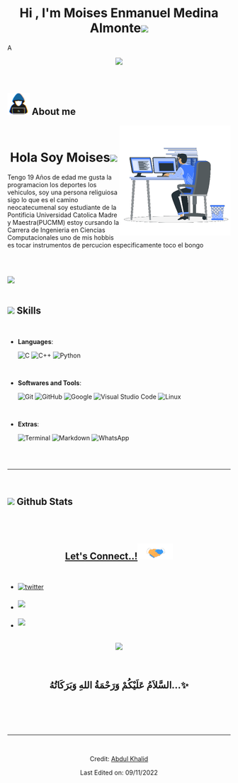 
<h1 align="center"><b>Hi , I'm Moises Enmanuel Medina Almonte</b><img src="https://media.giphy.com/media/hvRJCLFzcasrR4ia7z/giphy.gif" width="35"></h1>
<!--  -->A
<p align="center">
  <a href="https://github.com/DenverCoder1/readme-typing-svg"><img src="https://readme-typing-svg.herokuapp.com?font=Time+New+Roman&color=cyan&size=25&center=true&vCenter=true&width=600&height=100&lines=Yo+Soy+T.Bl4ck..&hearts;++;Algunas+Veces+Hago+Stream+en+Twitch,;Estucio+ciencias+computaciones,;Toco+Bongo,;y+Me+gusta+jugar+Videojuegos/Researcher,;Love+to+learn+new+stuffs..<3"></a>
</p>


<br>



## <picture><img src = "https://github.com/0xAbdulKhalid/0xAbdulKhalid/raw/main/assets/mdImages/about_me.gif" width = 50px></picture> **About me**

<picture> <img align="right" src="https://github.com/0xAbdulKhalid/0xAbdulKhalid/raw/main/assets/mdImages/Right_Side.gif" width = 250px></picture>

<br>
<h1 align="center"><b> Hola Soy Moises</b><img src="https://media.giphy.com/media/hvRJCLFzcasrR4ia7z/giphy.gif" width="35"></h1>
Tengo 19 Años de edad me gusta la programacion los deportes los vehiculos, soy una persona religuiosa sigo lo que es el camino neocatecumenal soy estudiante de la Pontificia Universidad Catolica Madre y Maestra(PUCMM) estoy cursando la Carrera de Ingenieria en Ciencias Computacionales uno de mis hobbis es tocar instrumentos de percucion especificamente toco el bongo

<br><br>

<img src="https://user-images.githubusercontent.com/73097560/115834477-dbab4500-a447-11eb-908a-139a6edaec5c.gif"><br><br>

## <img src="https://media2.giphy.com/media/QssGEmpkyEOhBCb7e1/giphy.gif?cid=ecf05e47a0n3gi1bfqntqmob8g9aid1oyj2wr3ds3mg700bl&rid=giphy.gif" width ="25"><b> Skills</b>
<br>

<p align="center">

- **Languages**:
    
    ![C](https://img.shields.io/badge/C%20-%232370ED.svg?style=for-the-badge&logo=c&logoColor=white)
    ![C++](https://img.shields.io/badge/C++%20-%2300599C.svg?style=for-the-badge&logo=c%2B%2B&logoColor=white)
    ![Python](https://img.shields.io/badge/Python%20-%2314354C.svg?style=for-the-badge&logo=python&logoColor=white)

<br>

- **Softwares and Tools**:

    ![Git](https://img.shields.io/badge/git-%23F05033.svg?style=for-the-badge&logo=git&logoColor=white)
    ![GitHub](https://img.shields.io/badge/github-%23121011.svg?style=for-the-badge&logo=github&logoColor=white)
    ![Google](https://img.shields.io/badge/google-%234285F4.svg?style=for-the-badge&logo=google&logoColor=white)
    ![Visual Studio Code](https://img.shields.io/badge/Visual%20Studio%20Code-0078d7.svg?style=for-the-badge&logo=visual-studio-code&logoColor=white)
    ![Linux](https://img.shields.io/badge/Linux-FCC624?style=for-the-badge&logo=linux&logoColor=black) 

<br>

- **Extras**:

    ![Terminal](https://img.shields.io/badge/Terminal-%23054020?style=for-the-badge&logo=gnu-bash&logoColor=white)
    ![Markdown](https://img.shields.io/badge/markdown-%23000000.svg?style=for-the-badge&logo=markdown&logoColor=white)
    ![WhatsApp](https://img.shields.io/badge/WhatsApp-25D366?style=for-the-badge&logo=whatsapp&logoColor=white)


</p>

<br>
<br>

-----

<br>


## <img src="https://media.giphy.com/media/iY8CRBdQXODJSCERIr/giphy.gif" width="35"><b> Github Stats </b>
<br>

<div align="center">

<a href="https://github.com/TBl4ckk/">

<br>

## <b> Let's Connect..!</b><img src="https://github.com/0xAbdulKhalid/0xAbdulKhalid/raw/main/assets/mdImages/handshake.gif" width ="80">
<br>
<div align='left'>

<ul>

<li>
<a href="twitter.com/T_BL4CK_" target="_blank">
<img src="https://img.shields.io/badge/twitter:  TBL4CK-%2300acee.svg?color=1DA1F2&style=for-the-badge&logo=twitter&logoColor=white" alt=twitter style="margin-bottom: 5px;"/>
</a>
</li>

<br>

<li>
  <a href="https://api.whatsapp.com/send?phone=18494968750&text=Hola,%20quiero%20enviar%20un%20mensaje%20a%20trav%C3%A9s%20de%20este%20enlace" target="_blank">
    <img src="https://img.shields.io/badge/whatsapp:%20enviar%20mensaje-%2300BFA6.svg?style=for-the-badge&logo=whatsapp&logoColor=white" style="margin-bottom: 5px;" />
  </a>
</li>

<br>
<li>
  <a href="https://mail.google.com/mail/u/0/#inbox?compose=DmwnWrRmTwrZptSZjzZTmmKctFlnTcGwhpnpMtvwNlzMqrSHbDrDhJWMXDFxmqgPwPzmQZkHXbgq" target="_blank">
    <img src="https://img.shields.io/badge/gmail:%20nuevo%20mensaje-%23EA4335.svg?style=for-the-badge&logo=gmail&logoColor=white" style="margin-bottom: 5px;" />
  </a>
</li>


	
</ul>
</div>

<br>
<img src="https://user-images.githubusercontent.com/73097560/115834477-dbab4500-a447-11eb-908a-139a6edaec5c.gif">
<br>
<br>
<br>

<div align='center'>

## <b>السَّلاَمُ عَلَيْكُمْ وَرَحْمَةُ اللهِ وَبَرَكَاتُهُ...✨</b>

</div>
<br>
<br>
<br>
<br>

---

<br>

Credit: [Abdul Khalid](https://github.com/0xabdulkhalid)

Last Edited on: 09/11/2022
